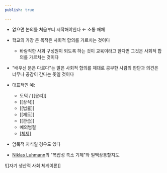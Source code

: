 ```yaml
---
publish: true

---
```

- 없으면 논의를 처음부터 시작해야한다 ← 소통 매체
- 학교의 가장 큰 목적은 사회적 합의를 가르치는 것이다
	- 바람직한 사회 구성원이 되도록 하는 것이 교육이라고 한다면 그것은 사회적 합의를 가르치는 것이다 
- "배우신 분은 다르다"는 말은 사회적 합의를 제대로 공부한 사람의 판단과 의견은 너무나 공감이 간다는 뜻일 것이다
- 대표적인 예: 
	- 도덕 / [[윤리]]
	- [[상식]]
	- [[법률]]
	- [[제도]]
	- [[관습]]
	- 예의범절
	- [[체제]](체계)
- 암묵적 지식일 경우도 있다

- [Niklas Luhmann](https://namu.wiki/w/%EB%8B%88%ED%81%B4%EB%9D%BC%EC%8A%A4%20%EB%A3%A8%EB%A7%8C#s-3.1)의 "복잡성 축소 기제"와 일맥상통할지도. 

![[자기 생산적 사회 체계이론]]
